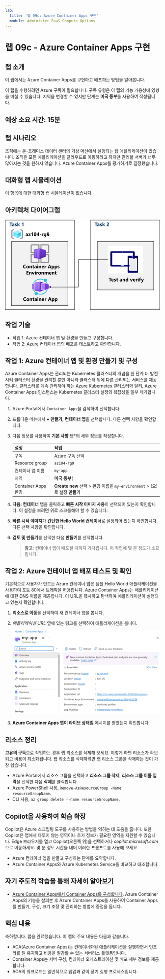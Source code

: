 ```yaml
---
lab:
  title: '랩 09c: Azure Container Apps 구현'
  module: Administer PaaS Compute Options
---
```


# 랩 09c - Azure Container Apps 구현

## 랩 소개

이 랩에서는 Azure Container Apps를 구현하고 배포하는 방법을 알아봅니다.

이 랩을 수행하려면 Azure 구독이 필요합니다. 구독 유형은 이 랩의 기능 가용성에 영향을 미칠 수 있습니다. 지역을 변경할 수 있지만 단계는 **미국 동부**를 사용하여 작성됩니다.

## 예상 소요 시간: 15분

## 랩 시나리오

조직에는 온-프레미스 데이터 센터의 가상 머신에서 실행되는 웹 애플리케이션이 있습니다. 조직은 모든 애플리케이션을 클라우드로 이동하려고 하지만 관리할 서버가 너무 많아지는 것을 원하지 않습니다. Azure Container Apps를 평가하기로 결정했습니다.

## 대화형 랩 시뮬레이션

이 항목에 대한 대화형 랩 시뮬레이션이 없습니다. 

## 아키텍처 다이어그램

![작업 다이어그램.](../media/az104-lab09b-aca-architecture.png)

## 작업 기술

- 작업 1: Azure 컨테이너 앱 및 환경을 만들고 구성합니다.
- 작업 2: Azure 컨테이너 앱의 배포를 테스트하고 확인합니다.

## 작업 1: Azure 컨테이너 앱 및 환경 만들기 및 구성

Azure Container Apps는 관리되는 Kubernetes 클러스터의 개념을 한 단계 더 발전시켜 클러스터 환경을 관리할 뿐만 아니라 클러스터 위에 다른 관리되는 서비스를 제공합니다. 클러스터를 계속 관리해야 하는 Azure Kubernetes 클러스터와 달리, Azure Container Apps 인스턴스는 Kubernetes 클러스터 설정의 복잡성을 일부 제거합니다.

1. Azure Portal에서 `Container Apps`을 검색하여 선택합니다.

1. 드롭다운 메뉴에서 **+ 만들기**, **컨테이너 앱**을 선택합니다. 다른 선택 사항을 확인합니다. 

1. 다음 정보를 사용하여 **기본 사항** 탭*의 세부 정보를 작성합니다.

    | 설정 | 작업 |
    |---|---|
    | 구독 | Azure 구독 선택 |
    | Resource group | `az104-rg9` |
    | 컨테이너 앱 이름 |  `my-app` |
    | 지역    | **미국 동부**(|
    | Container Apps 환경 | **Create new** 선택 > 환경 이름을 `my-environment` > (으)로 설정 **만들기** |

1. **다음: 컨테이너** 탭을 클릭하고 **빠른 시작 이미지 사용**이 선택되어 있는지 확인합니다. 이 설정을 보려면 위로 스크롤해야 할 수 있습니다. 

1. **빠른 시작 이미지**가 **간단한 Hello World 컨테이너**로 설정되어 있는지 확인합니다. 다른 선택 사항을 확인합니다. 

1. **검토 및 만들기**를 선택한 다음 **만들기**를 선택합니다.

    >**참고:** 컨테이너 앱이 배포될 때까지 기다립니다. 이 작업에 몇 분 정도가 소요됩니다. 
 
## 작업 2: Azure 컨테이너 앱 배포 테스트 및 확인

기본적으로 사용자가 만드는 Azure 컨테이너 앱은 샘플 Hello World 애플리케이션을 사용하여 포트 80에서 트래픽을 허용합니다. Azure Container Apps는 애플리케이션에 대한 DNS 이름을 제공합니다. 이 URL을 복사하고 탐색하여 애플리케이션이 실행되고 있는지 확인합니다.

1. **리소스로 이동**을 선택하여 새 컨테이너 앱을 봅니다.

1. *애플리케이션 URL* 옆에 있는 링크를 선택하여 애플리케이션을 봅니다.

    ![포털의 ACA 개요 페이지 스크린샷](../media/az104-lab09b-aca-overview.png)

1. **Azure Container Apps 앱이 라이브 상태임** 메시지를 받았는지 확인합니다.
   
## 리소스 정리

**고유의 구독**으로 작업하는 경우 랩 리소스를 삭제해 보세요. 이렇게 하면 리소스가 확보되고 비용이 최소화됩니다. 랩 리소스를 삭제하려면 랩 리소스 그룹을 삭제하는 것이 가장 쉽습니다. 

+ Azure Portal에서 리소스 그룹을 선택하고 **리소스 그룹 삭제**, **리소스 그룹 이름 입력**을 선택한 다음 **삭제**를 클릭합니다.
+ Azure PowerShell 사용, `Remove-AzResourceGroup -Name resourceGroupName`.
+ CLI 사용, `az group delete --name resourceGroupName`.

## Copilot을 사용하여 학습 확장
Copilot은 Azure 스크립팅 도구를 사용하는 방법을 익히는 데 도움을 줍니다. 또한 Copilot은 랩에서 다루지 않는 영역이나 추가 정보가 필요한 영역을 지원할 수 있습니다. Edge 브라우저를 열고 Copilot(오른쪽 위)을 선택하거나 *copilot.microsoft.com*으로 이동하세요. 몇 분 정도 시간을 내어 이러한 프롬프트를 사용해 보세요.

+ Azure 컨테이너 앱을 만들고 구성하는 단계를 요약합니다.
+ Azure Container Apps와 Azure Kubernetes Service를 비교하고 대조합니다.

## 자기 주도적 학습을 통해 자세히 알아보기

+ [Azure Container Apps에서 Container Apps를 구성합니다](https://learn.microsoft.com/training/modules/configure-container-app-azure-container-apps/). Azure Container Apps의 기능을 살펴본 후 Azure Container Apps를 사용하여 Container Apps를 만들기, 구성, 크기 조정 및 관리하는 방법에 중점을 둡니다.


## 핵심 내용

축하합니다. 랩을 완료했습니다. 이 랩의 주요 내용은 다음과 같습니다. 

+ ACA(Azure Container Apps)는 컨테이너화된 애플리케이션을 실행하면서 인프라를 덜 유지하고 비용을 절감할 수 있는 서버리스 플랫폼입니다.
+ Container Apps는 서버 구성, 컨테이너 오케스트레이션 및 배포 세부 정보를 제공합니다. 
+ ACA의 워크로드는 일반적으로 웹앱과 같이 장기 실행 프로세스입니다.

     
